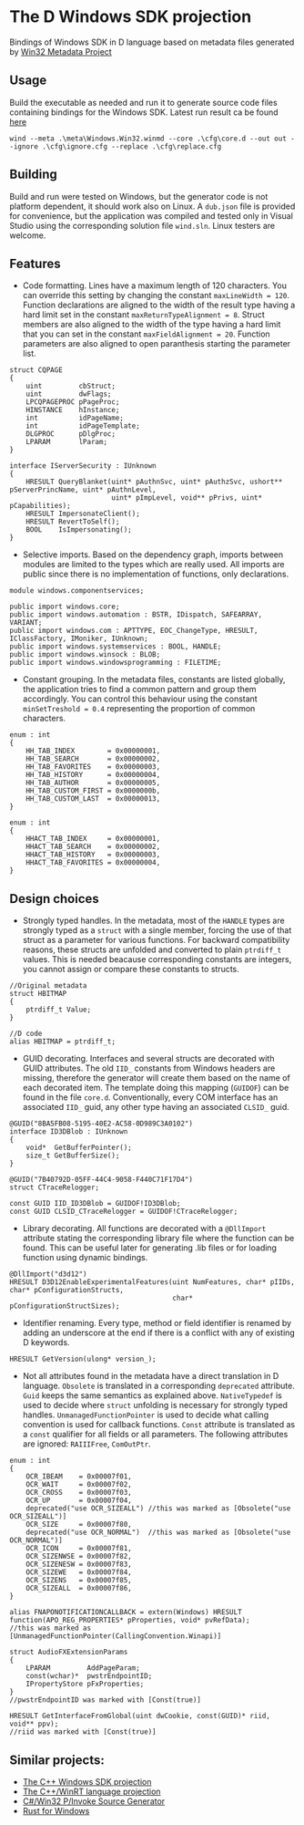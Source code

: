 # The D Windows SDK projection

Bindings of Windows SDK in D language based on metadata files generated by [Win32 Metadata Project](https://github.com/microsoft/win32metadata/)

## Usage

Build the executable as needed and run it to generate source code files containing bindings for the Windows SDK. Latest run result ca be found [here](https://github.com/rumbu13/windows-d/tree/master/out/windows) 

```
wind --meta .\meta\Windows.Win32.winmd --core .\cfg\core.d --out out --ignore .\cfg\ignore.cfg --replace .\cfg\replace.cfg 
```

## Building

Build and run were tested on Windows, but the generator code is not platform dependent, it should work also on Linux. A ```dub.json``` file is provided for convenience, but the application was compiled and tested only in Visual Studio using the corresponding solution file ```wind.sln```. Linux testers are welcome.

## Features

- Code formatting. Lines have a maximum length of 120 characters. You can override this setting by changing the constant ```maxLineWidth = 120```. Function declarations are aligned to the width of the result type having a hard limit set in the constant ```maxReturnTypeAlignment = 8```. Struct members are also aligned to the width of the type having a hard limit that you can set in the constant ```maxFieldAlignment = 20```. Function parameters are also aligned to open paranthesis starting the parameter list.

```
struct CQPAGE
{
    uint         cbStruct;
    uint         dwFlags;
    LPCQPAGEPROC pPageProc;
    HINSTANCE    hInstance;
    int          idPageName;
    int          idPageTemplate;
    DLGPROC      pDlgProc;
    LPARAM       lParam;
}

interface IServerSecurity : IUnknown
{
    HRESULT QueryBlanket(uint* pAuthnSvc, uint* pAuthzSvc, ushort** pServerPrincName, uint* pAuthnLevel, 
                         uint* pImpLevel, void** pPrivs, uint* pCapabilities);
    HRESULT ImpersonateClient();
    HRESULT RevertToSelf();
    BOOL    IsImpersonating();
}

```
- Selective imports. Based on the dependency graph, imports between modules are limited to the types which are really used. All imports are public since there is no implementation of functions, only declarations.

```
module windows.componentservices;

public import windows.core;
public import windows.automation : BSTR, IDispatch, SAFEARRAY, VARIANT;
public import windows.com : APTTYPE, EOC_ChangeType, HRESULT, IClassFactory, IMoniker, IUnknown;
public import windows.systemservices : BOOL, HANDLE;
public import windows.winsock : BLOB;
public import windows.windowsprogramming : FILETIME;

```

- Constant grouping. In the metadata files, constants are listed globally, the application tries to find a common pattern and group them accordingly. You can control this behaviour using the constant ```minSetTreshold = 0.4``` representing the proportion of common characters.

```
enum : int
{
    HH_TAB_INDEX        = 0x00000001,
    HH_TAB_SEARCH       = 0x00000002,
    HH_TAB_FAVORITES    = 0x00000003,
    HH_TAB_HISTORY      = 0x00000004,
    HH_TAB_AUTHOR       = 0x00000005,
    HH_TAB_CUSTOM_FIRST = 0x0000000b,
    HH_TAB_CUSTOM_LAST  = 0x00000013,
}

enum : int
{
    HHACT_TAB_INDEX     = 0x00000001,
    HHACT_TAB_SEARCH    = 0x00000002,
    HHACT_TAB_HISTORY   = 0x00000003,
    HHACT_TAB_FAVORITES = 0x00000004,
}

```

## Design choices

- Strongly typed handles. In the metadata, most of the ```HANDLE``` types are strongly typed as a ```struct``` with a single member, forcing the use of that struct as a parameter for various functions. For backward compatibility reasons, these structs are unfolded and converted to plain ```ptrdiff_t``` values. This is needed beacause corresponding constants are integers, you cannot assign or compare these constants to structs.
```
//Original metadata
struct HBITMAP
{
    ptrdiff_t Value;
}

//D code
alias HBITMAP = ptrdiff_t;
```

- GUID decorating. Interfaces and several structs are decorated with GUID attributes. The old ```IID_``` constants from Windows headers are missing, therefore the generator will create them based on the name of each decorated item. The template doing this mapping (```GUIDOF```) can be found in the file ```core.d```. Conventionally, every COM interface has an associated ```IID_``` guid, any other type having an associated ```CLSID_``` guid.
```
@GUID("8BA5FB08-5195-40E2-AC58-0D989C3A0102")
interface ID3DBlob : IUnknown
{
    void*  GetBufferPointer();
    size_t GetBufferSize();
}

@GUID("7B40792D-05FF-44C4-9058-F440C71F17D4")
struct CTraceRelogger;

const GUID IID_ID3DBlob = GUIDOF!ID3DBlob;
const GUID CLSID_CTraceRelogger = GUIDOF!CTraceRelogger;
```

- Library decorating. All functions are decorated with a ```@DllImport``` attribute stating the corresponding library file where the function can be found. This can be useful later for generating .lib files or for loading function using dynamic bindings.
```
@DllImport("d3d12")
HRESULT D3D12EnableExperimentalFeatures(uint NumFeatures, char* pIIDs, char* pConfigurationStructs, 
                                        char* pConfigurationStructSizes);
```

- Identifier renaming. Every type, method or field identifier is renamed by adding an underscore at the end if there is a conflict with any of existing D keywords.
```
HRESULT GetVersion(ulong* version_);
```

- Not all attributes found in the metadata have a direct translation in D language. ```Obsolete``` is translated in a corresponding ```deprecated``` attribute. ```Guid``` keeps the same semantics as explained above. ```NativeTypedef``` is used to decide where ```struct``` unfolding is necessary for strongly typed handles. ```UnmanagedFunctionPointer``` is used to decide what calling convention is used for callback functions.  ```Const``` attribute is translated as a ```const``` qualifier for all fields or all parameters. The following attributes are ignored: ```RAIIIFree```, ```ComOutPtr```.
```
enum : int
{
    OCR_IBEAM    = 0x00007f01,
    OCR_WAIT     = 0x00007f02,
    OCR_CROSS    = 0x00007f03,
    OCR_UP       = 0x00007f04,
    deprecated("use OCR_SIZEALL") //this was marked as [Obsolete("use OCR_SIZEALL")]
    OCR_SIZE     = 0x00007f80,
    deprecated("use OCR_NORMAL")  //this was marked as [Obsolete("use OCR_NORMAL")]
    OCR_ICON     = 0x00007f81,
    OCR_SIZENWSE = 0x00007f82,
    OCR_SIZENESW = 0x00007f83,
    OCR_SIZEWE   = 0x00007f84,
    OCR_SIZENS   = 0x00007f85,
    OCR_SIZEALL  = 0x00007f86,
}

alias FNAPONOTIFICATIONCALLBACK = extern(Windows) HRESULT function(APO_REG_PROPERTIES* pProperties, void* pvRefData);
//this was marked as [UnmanagedFunctionPointer(CallingConvention.Winapi)]

struct AudioFXExtensionParams
{
    LPARAM         AddPageParam;
    const(wchar)*  pwstrEndpointID;
    IPropertyStore pFxProperties;
}
//pwstrEndpointID was marked with [Const(true)]

HRESULT GetInterfaceFromGlobal(uint dwCookie, const(GUID)* riid, void** ppv);
//riid was marked with [Const(true)]

```
 

## Similar projects:

- [The C++ Windows SDK projection](https://github.com/microsoft/cppwin32)
- [The C++/WinRT language projection](https://github.com/microsoft/cppwinrt)
- [C#/Win32 P/Invoke Source Generator](https://github.com/microsoft/cswin32)
- [Rust for Windows](https://github.com/microsoft/windows-rs)
